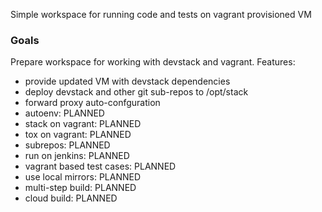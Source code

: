 Simple workspace for running code and tests on vagrant provisioned VM

### Goals

Prepare workspace for working with devstack and vagrant. 
Features:
* provide updated VM with devstack dependencies
* deploy devstack and other git sub-repos to /opt/stack
* forward proxy auto-confguration
* autoenv: PLANNED
* stack on vagrant: PLANNED
* tox on vagrant: PLANNED
* subrepos: PLANNED
* run on jenkins: PLANNED
* vagrant based test cases: PLANNED
* use local mirrors: PLANNED
* multi-step build: PLANNED
* cloud build: PLANNED
